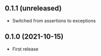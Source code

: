 ## 0.1.1 (unreleased)

- Switched from assertions to exceptions

## 0.1.0 (2021-10-15)

- First release
